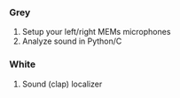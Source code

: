 ### Grey

1. Setup your left/right MEMs microphones
2. Analyze sound in Python/C

### White

1. Sound (clap) localizer
